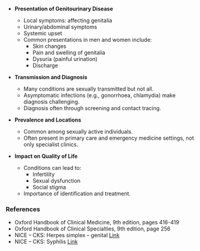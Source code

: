 - **Presentation of Genitourinary Disease**
  - Local symptoms: affecting genitalia
  - Urinary/abdominal symptoms
  - Systemic upset
  - Common presentations in men and women include:
    - Skin changes
    - Pain and swelling of genitalia
    - Dysuria (painful urination)
    - Discharge

- **Transmission and Diagnosis**
  - Many conditions are sexually transmitted but not all.
  - Asymptomatic infections (e.g., gonorrhoea, chlamydia) make diagnosis challenging.
  - Diagnosis often through screening and contact tracing.

- **Prevalence and Locations**
  - Common among sexually active individuals.
  - Often present in primary care and emergency medicine settings, not only specialist clinics.

- **Impact on Quality of Life**
  - Conditions can lead to:
    - Infertility
    - Sexual dysfunction
    - Social stigma
  - Importance of identification and treatment.

### **References**
- Oxford Handbook of Clinical Medicine, 9th edition, pages 416-419
- Oxford Handbook of Clinical Specialties, 9th edition, page 256
- NICE – CKS: Herpes simplex – genital [Link](https://cks.nice.org.uk/herpes-simplex-genital)
- NICE – CKS: Syphilis [Link](https://cks.nice.org.uk/syphilis)